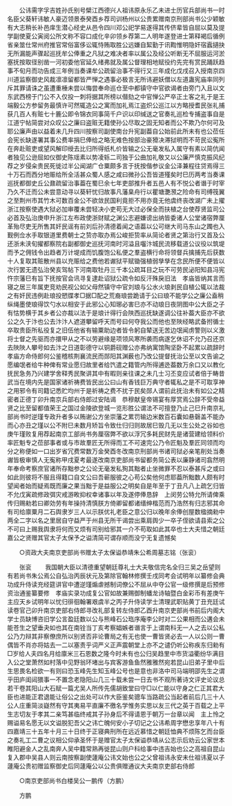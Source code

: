 <!-- { "loadSidebar": true } -->
　　公讳需字孚吉姓孙氏别号檗江西德兴人祖讳原永乐乙未进士历官兵部尚书一时名臣父葵轩讳敏人豪迈领景泰癸酉乡荐司训杨州以公贵累赠南京刑部尚书公少颖敏有大志稍长补邑庠生潜心经史从邑令四川邓公祀学易遂得其传侪辈皆自屈以莫及提学副使夏公寅阅公所文称不容口成化辛卯领乡荐第二人明年遂登进士第释褐后循例省亲筮仕常州府推官常俗富侈讼辄恃贿取胜公远嫌自絜勤于讯鞫惟明隐奸宿蠧擿抉无所漏能声骤起巡抚牟公俸重之凡狱之难决者率以属公及经公听断无不屈服运河淤塞抚按取径别凿一河初委他官延久绪弗就及属公督理相地赋役约先完有赏民踊跃趋事不旬月而功告成三年例当奏课牟公疏留治事不得行又三年成化戊戌召入授南京四川道监察御史风裁凛凛留都皆严惮之遇事必极言无所讳避妖僧以左道蛊宪庙率同列斥其罪请诛之虽遭重棰未尝以悔尝奉命巡仓至中都镇守中官欲谒者由旁门入且以文东武西榜于门公不入仅投一刺将据其所榜以僣劾之中官惮公严卒正土客之礼于是王端毅公方参留务最慎许可然辄造公之寓而加礼焉江盗炽公巡江以方略授耆民张礼捕获几百人有赃七十簏公即令锦衣同事简千户识以印缄送之官奏礼巡检专捕盗事自是江道宁帖简尝对众叹公之廉曰盗赃无籍使孙公尽取之固无知者而公不欺乃尔何可及耶公廉声由以益着未几升四川按察司副使南台升宪副葢自公始前此所未有也公莅任会宪长缺遂署其事公费率捐巳俸给之略无难色按部治豪猾决滞狱明而不苛民讼寃所在奔赴赃吏或望风解印绶去比归所得纸札价皆输之公无毫发私入属守有素以简伉闻者独见公逊屈如仪御史陈瑶素以势凌轹二司独于公曲加礼敬又以公廉严慎克振风纪荐之岁侵籴贵民死徙过半公闻湖广仓粟颇多言于抚按偕参议金公泽兼程往贷焉得三十万石而西分地赈给所全活甚众蜀人感之咸曰微孙公吾皆道殣矣时巳历两考当奏课巡抚都御史丘公鼐疏留治事葢在蜀巳余七年吏部推升者五邑人有不悦公者谮于时宰乃久不迁而公未尝意动寻以葵轩忧归故事凡藩臬舟行以瞿塘灔滪之险命有司缚筏翼之至荆州市其竹木可数百金公不欲敛民国利竟拒不用亦竟无他虞终丧改湖广未上擢浙江按察使遇大狱必加审覆未尝轻决小吏苟无大过必保全而扶植之台使荐贤监司公必首及弘治庚申升浙江左布政使浙财赋之渊公志避嫌谤出纳皆委诸人公堂诸宿弊厘革殆尽吏无所售其奸民谣有前刘后孙清德着闻之语葢以公可继大司马东山之躅也入觐例佥水手取银道里费朝士之贽亦取办焉公峻拒贽率从简论者贤之第治行又首及公还浙未浃旬擢都察院右副都御史巡抚河南时河溢且囓汴城民流移载道公议役以筑堤而予之佣钱令出趋者万计堤成而饥腹饱公私便之羣盗横行命将领督兵擒捕先后获数十人复取其赃散州县以充赈给之费他若谳狱平赋锄强植弱孳孳在念民所便不便皆以次行罢无遗弘治癸亥驾帖下河南取牡丹三千本公疏耳目之玩不可劳民泌阳知县冯宪忤宗藩巳有旨下抚按官会讯寻复逮赴诏狱公疏令如反汗殊戾旧法　孝庙皆纳其言而寝之居三年属吏竞劝民视公如父母然镇守中官刘琅与公水火琅剥民自植公辄以法裁之有奸民违例赴琅投愬牒孝□据□配之荒裔琅尝跪请于公曰琅不能学公之廉公盍稍纵绳墨使琅得饮勺水以相安于此邪公心知琊必害巳亦不动琅日夜阴图中公大臣之子有怙势横于其乡者公亦裁以法于是琅计得行会陜西巡抚缺遂调公往补葢大臣亦不欲公之久于汴也公去汴汴人遮道攀留呼天而号曰何夺我公而他也至陜经略武备拊循士卒取贵臣所私役复之旧伍他省有输粟助边者皆令躬自辇送无苦边氓闻虏警则以义激将士督之先驱而亦擐甲从之不以劳避缘是项领风寒所袭而病遂乞休诏不允乃召还京去陜陜人攀号如去汴之日道彰德守以铜爵砚赠公亦弗纳寓馆陶坚卧不起累以疏辞时　孝庙方命侍郎何公鉴稽核荆襄流民而郧阳其渊薮也乃改公提督抚治公至以文告谕之愿编氓者给牛种俾有常业愿归故里者给饩遣之籍管内所得逋迯葢数万余口又以教化抚民急务乃兴建学舍释秀民聚讲其中有暇则亲往课之未几士习丕变应试者倍于畴昔武当在境内先是国家诸祈祷费皆民出公曰山有香钱巨万典守者辄私之是不可取享神之用邪令有司籍记悉贮均州于是祈祷之费不扰于民矣郧人谓前此抚治未有如公之精密者正德丁卯升南京兵部右侍郎过安陆谒　恭穆献皇帝锡宴有厚赏焉公辞不受帝益贤之比至留都值荣王之国过金陵欲登城一览形胜公谓法不可擅登乃止己巳升南京礼部尚书时逆瑾专政升者多以贿谢公方坐崇藩之累罚输边米数百石囊如悬磬盖不能办而心亦丑之瑾以公不附巳未数月矫旨令致仕归归则故居巳毁几无以生公处之谷如也庚午瑾败复用荐起南京工部尚书务厘宿弊不欲以浮冗多耗民财先是诸营建给领料价率匠魁专之莅部事者或与市故羣匠无所得而工不可速完公乃令匠魁及羣匠同领而均分之称便如一口出岁省冗费常数万金癸酉冬改南京刑部尚书诸司狱必亲笔削处当奏谳皆极审慎人无寃称甲戌夏考最遂改南京吏部尚书留都务简公表以廉静诸司翕然明年奉命考察庶官诸所存黜参之公论无毫发私狥其黜者止坐微罪不忍以泰甚斥之或曰如此则彼将不服且得籍口自文公曰吾蕲服彼之心苟公矣他何虑耶葢所黜数人颇有时望闻者始而疑焉既而廉之果当黜于是益服公之明矣自是年至于丁丑凡八上疏乞归皆不允戊寅疏修政弭灾戒游畋抑权幸诸事以年及遂停俸恳辞　上闵劳公特允所请俾乘传归赐勑若曰卿効劳有年操持清慎朕方倚卿留都诸缙绅楷范而乃浩然有归志邪其命有司给廪粟月二石舆隶岁三人以示朕优礼老臣之意公归以晚年余俸创屋数楹摘勑中两全二字以名之里居自守益严于州县无所干谒尝出乘肩舆少一卒子侄欲请县索之公不可曰上赐我舆隶将何而又烦有司别给邪其一介不苟取如此其卒也士大夫惜之朝廷嘉公之贤赠其官太子太保予之谥清简可谓存顺而没宁无复遗憾矣 

　　○资政大夫南京吏部尚书赠太子太保谥恭靖朱公希周墓志铭（张衮） 

　　张衮 
　　我国朝大臣以清德重望朝廷尊礼士大夫敬信完名全归三吴之岳望则有若尚书朱公焉公自弘治丙辰状元及第除官翰林修撰壬戌同考会试明年以纂修会典功成升侍读充经筵讲官中遭逆瑾煽虐撼制词僚公不屈从中夺公官一级修撰是后预修资治通鉴纂要修　孝庙实录功成复公官如故兼赐御制蟠龙诗轴暨白金彩币有差庚午主应天乡试明年以忧归徘徊翰署艰虞半之丙子升侍读学士清理武职贴黄丁丑充廷试读卷官己卯升南京吏部右侍郎寻改礼部复转左侍郎乙酉升南京吏部尚书前后内阁大学士员缺博咨旧学公言盈廷数以公与熊峰石公珤序庵李公时对二公果相而公遘会未能苍生之望垂夬如也其在南铨当丁亥考察娼嫉者谮言于上谓南科无一人之去以公私公乃力辩其非察僚庶所以别贤否非论曹局之有无也使一曹皆贤必去一人以公则一曹偶皆不肖亦将姑去一二以塞责乎词严义正声震朝堂上亦不之谴仍听公称疾东归勑有□岁给人夫四名月给廪米三石恩数之隆今时未有也公归吴趋里中市货溢衢纷华满目入公之堂萧然如村落中见野翁环堵出与宾客游鱼鱼然雅雅然宛若昆山旧弟子里中后生思畏名检欲一有则曰恐玉峰先生知玉峰公号也是意也非洛中司马端明邵先生之谓乎田庐闺闼猥事一不置念老隐阳山几三十载未尝一日去书不观所著诗文评史论议总若干卷其阳山大石赋一篇尤吴人所传先儒胡致堂曰守□以仁能以守身之仁正其君大臣也进能正君退能让俗公之出处可以作大臣鉴矣骢车当路疏公当起者前后几三十人公人庄重简淡嶷然有守其夷易平直廉不徼名学惟务实思以友三代之英于百载之上平生志切友于孝其二亲笃甚临终戒其子孙身后不得请恩于朝万一台章以闻　主上怜之赐谥易名愿无以文谥脱犯吾父之讳亡魄何安小子切记之公讳希周字懋忠享年八十有四嘉靖三十五年十月三十日终于正寝典刑所在远近慕惜之朝廷恤典不烦陈乞而台臣之奏礼工二曹之议相公仰承圣怀于是赠官太子太保谥恭靖从公志示后劝云公家世本睢阳避金人之乱南奔人吴中籍常熟再徙昆山则户科给事中违吉始也公之高祖自昆山复入郡中吴县人则云南按察副使蘧庵公讳文始也公之父曾祖讳永安未仕祖讳夏以子蘧庵公贵初赠监察御史后同蘧庵公以公贵俱赠通议大夫南京吏部右侍郎 

　　○南京吏部尚书白楼吴公一鹏传（方鹏） 

　　方鹏 
